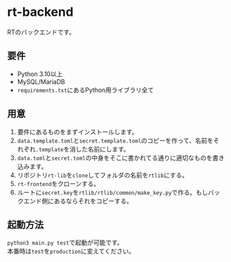 # rt-backend
RTのバックエンドです。  

## 要件
* Python 3.10以上
* MySQL/MariaDB
* `requirements.txt`にあるPython用ライブラリ全て

## 用意
1. 要件にあるものをまずインストールします。
2. `data.template.toml`と`secret.template.toml`のコピーを作って、名前をそれぞれ`.template`を消した名前にします。
3. `data.toml`と`secret.toml`の中身をそこに書かれてる通りに適切なものを書き込みます。
4. リポジトリ`rt-lib`を`clone`してフォルダの名前を`rtlib`にする。
5. `rt-frontend`をクローンする。
5. ルートに`secret.key`を`rtlib/rtlib/common/make_key.py`で作る。もしバックエンド側にあるならそれをコピーする。

## 起動方法
`python3 main.py test`で起動が可能です。  
本番時は`test`を`production`に変えてください。